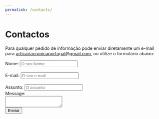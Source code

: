 ```yaml
---
permalink: /contacts/
---
```


# Contactos

Para qualquer pedido de informação pode enviar diretamente um e-mail para <a href="mailto:urticariacronicaportugal@gmail.com">urticariacronicaportugal@gmail.com</a>, ou utilize o formulário abaixo:


<form action=”mailto:urticariacronicaportugal@gmail.com” method=”POST” enctype=”multipart/form-data” name=”EmailForm”>
<div class="form-column">
    <label class="required">
    Nome: 
    <input type=”text” size=”19″ name=”ContactName” placeholder="O seu Nome">
    </label>
    <br>
    <br>
    <label class="required">
    E-mail: 
    <input type=”text” size=”19″ name="ContactEmail" placeholder="O seu e-mail">
    </label>
    <br>
    <br>
    <label class="required">
    Assunto: 
    <input type=”text” size=”19″ name="MessageTitle" placeholder="O assunto">
    </label>
</div>
<div class="form-column">
    Message:
    <br> 
    <textarea name=Message rows=”30″ cols=”20″ placeholder="A sua mensagem">
    </textarea>
</div>
<div class="g-recaptcha" data-sitekey="6LfrFZ8cAAAAAP9SaqZdAfFMNQVw_U02hRabQYrf"></div>
<button type="submit">Enviar</button>
</form>


<!--js-->
<script src='https://www.google.com/recaptcha/api.js'></script>
